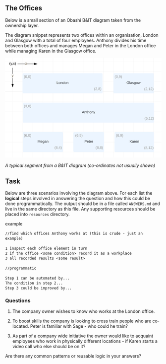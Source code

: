 ## The Offices

Below is a small section of an Obashi B&IT diagram taken from the ownership layer. 

The diagram snippet represents two offices within an organisation, London and Glasgow with a total of four employees. Anthony divides his 
time between both offices and manages Megan and Peter in the London office while managing Karen in the Glasgow office. 

![](resources/ownership.png)

*A typical segment from a B&IT diagram (co-ordinates not usually shown)* 


## Task 

Below are three scenarios involving the diagram above. For each list the **logical** steps involved in answering the question and how 
this could be done programmatically. The output should be in a file called `ANSWERS.md` and live in the same directory as this file. Any supporting resources 
should be placed into `resources` directory. 

example

```text
//find which offices Anthony works at (this is crude - just an example)

1 inspect each office element in turn 
2 if the office <some condition> record it as a workplace
3 all recorded results <some result>

//programmatic 

Step 1 can be automated by...
The condition in step 2...
Step 3 could be improved by...

```

### Questions

1. The company owner wishes to know who works at the London office.
   
2. To boost skills the company is looking to cross train people who are co-located. Peter is familiar with Sage - who could he train?

3. As part of a company wide initiative the owner would like to acquaint employees who work in physically different locations - if Karen 
starts a video call who else should be on it?

Are there any common patterns or reusable logic in your answers? 
